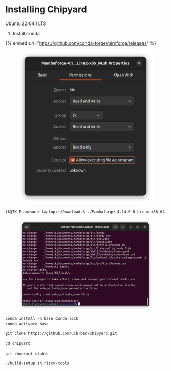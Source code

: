 # Installing Chipyard

Ubuntu 22.04.1 LTS





1. Install conda

{% embed url="https://github.com/conda-forge/miniforge/releases" %}

<figure><img src="../.gitbook/assets/image.png" alt=""><figcaption></figcaption></figure>

```bash
tk@TK-Framework-Laptop:~/Downloads$ ./Mambaforge-4.14.0-0-Linux-x86_64.sh 
```





<figure><img src="../.gitbook/assets/image (4).png" alt=""><figcaption></figcaption></figure>



```
conda install -n base conda-lock
conda activate base
```







```
git clone https://github.com/ucb-bar/chipyard.git

cd chipyard

git checkout stable

```



```
./build-setup.sh riscv-tools
```
